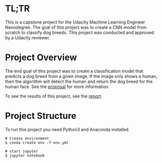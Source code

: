 # TL;TR

This is a capstone project for the Udacity Machine Learning Engineer Nanodegree. The goal of this project was to create a CNN model from scratch to classify dog breeds. This project was conducted and approved by a Udacity reviewer.

# Project Overview

The end goal of this project was to create a classification model that predicts a dog breed from a given image. If the image only shows a human, then the algorithm will detect the human and return the dog breed for the human face. See the [proposal](https://github.com/mstolin/ML-Engineer-Capstone/blob/master/proposal/proposal.pdf) for more information.

To see the results of this project, see the [report](https://github.com/mstolin/ML-Engineer-Capstone/blob/master/report/report.pdf).

# Project Structure

To run this project you need Python3 and Anaconda installed.

```
# Create environment
$ conda create env -f env.yml

# start jupyter
$ jupyter notebook
```
